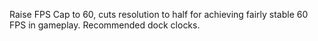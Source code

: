 Raise FPS Cap to 60, cuts resolution to half for achieving fairly stable 60 FPS in gameplay. 
Recommended dock clocks. 
